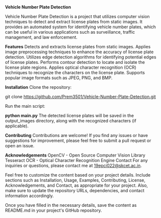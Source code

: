 **Vehicle Number Plate Detection**

Vehicle Number Plate Detection is a project that utilizes computer vision techniques to detect and extract license plates from static images. It provides an automated system for identifying vehicle number plates, which can be useful in various applications such as surveillance, traffic management, and law enforcement.

**Features**
Detects and extracts license plates from static images.
Applies image preprocessing techniques to enhance the accuracy of license plate detection.
Utilizes edge detection algorithms for identifying potential edges of license plates.
Performs contour detection to locate and isolate the license plate regions.
Applies optical character recognition (OCR) techniques to recognize the characters on the license plate.
Supports popular image formats such as JPEG, PNG, and BMP.

**Installation**
Clone the repository:

git clone https://github.com/Prem3501/Vehicle-Number-Plate-Detection.git

Run the main script:


**python main.py**
The detected license plates will be saved in the output_images directory, along with the recognized characters (if applicable).

**Contributing**
Contributions are welcome! If you find any issues or have suggestions for improvement, please feel free to submit a pull request or open an issue.

**Acknowledgements**
OpenCV - Open Source Computer Vision Library
Tesseract OCR - Optical Character Recognition Engine
Contact
For any inquiries or questions, please contact me at 19epci022@skcet.ac.in.

Feel free to customize the content based on your project details. Include sections such as Installation, Usage, Examples, Contributing, License, Acknowledgements, and Contact, as appropriate for your project. Also, make sure to update the repository URLs, dependencies, and contact information accordingly.

Once you have filled in the necessary details, save the content as README.md in your project's GitHub repository.




